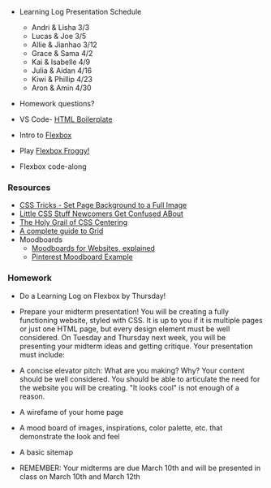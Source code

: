 * Learning Log Presentation Schedule
    * Andri & Lisha 3/3
    * Lucas & Joe 3/5
    * Allie & Jianhao 3/12
    * Grace & Sama 4/2
    * Kai & Isabelle 4/9
    * Julia & Aidan 4/16
    * Kiwi & Phillip 4/23
    * Aron & Amin 4/30

* Homework questions?

* VS Code- [HTML Boilerplate](https://marketplace.visualstudio.com/items?itemName=sidthesloth.html5-boilerplate)

* Intro to [Flexbox](https://css-tricks.com/snippets/css/a-guide-to-flexbox/)

* Play [Flexbox Froggy!](https://flexboxfroggy.com/)

* Flexbox code-along

### Resources

* [CSS Tricks - Set Page Background to a Full Image](http://css-tricks.com/perfect-full-page-background-image/)
* [Little CSS Stuff Newcomers Get Confused ABout](http://css-tricks.com/little-css-stuff-newcomers-get-confused-about/)
* [The Holy Grail of CSS Centering](http://webdesign.tutsplus.com/tutorials/the-holy-grail-of-css-centering--cms-22114)
* [A complete guide to Grid](https://css-tricks.com/snippets/css/complete-guide-grid/)
* Moodboards
    * [Moodboards for Websites, explained](https://www.smartbugmedia.com/blog/what-is-a-mood-board-and-how-can-it-influence-my-website-design)
    * [Pinterest Moodboard Example](https://www.pinterest.com/pin/331999803756049839/)

### Homework

* Do a Learning Log on Flexbox by Thursday!

* Prepare your midterm presentation! You will be creating a fully functioning website, styled with CSS. It is up to you if it is multiple pages or just one HTML page, but every design element must be well considered. On Tuesday and Thursday next week, you will be presenting your midterm ideas and getting critique. Your presentation must include:

* A concise elevator pitch: What are you making? Why? Your content should be well considered. You should be able to articulate the need for the website you will be creating. "It looks cool" is not enough of a reason.

* A wirefame of your home page

* A mood board of images, inspirations, color palette, etc. that demonstrate the look and feel

* A basic sitemap

* REMEMBER: Your midterms are due March 10th and will be presented in class on March 10th and March 12th